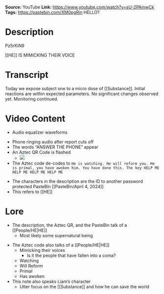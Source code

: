 **Source:** YouTube
**Link:** https://www.youtube.com/watch?v=sU-2PAinwCk
**Tags:** https://pastebin.com/XM0pgRin HELLO?
# Description
Pz5rKiN9

[[HE]] IS MIMICKING THEIR VOICE
# Transcript
Today we expose subject one to a micro dose of [[Substance]]. Initial reactions are within expected parameters. No significant changes observed yet. Monitoring continued.

# Video Content
* Audio equalizer waveforms
- Phone ringing audio after report cuts off    
- The words “ANSWER THE PHONE” appear    
- An Aztec QR Code is flashed
	- ![](https://lh7-us.googleusercontent.com/docsz/AD_4nXcgfsORu_f-8nwTrRdWwdky_FYmcswJCUkiIondp22vIXkfTQC1ZE5DxtU9DNuM9Kepu_P4JLp1tiQKWRWU-wY2sVeCYSEDHUzv_JDzWHSbzBqreh54-OXczScRW4urRPvQKZX1m9sbt-Fvk4W0cutYFK6O?key=TODQ3UdB6S11S0JQVy7zPA)
- The Aztec code de-codes to
`He is watching. He will reform you. He is primal, you have awoken him. You have done this. The key HELP ME HELP ME HELP ME HELP ME`
* The characters in the description are the ID to another password protected PasteBin [[PasteBin/April 4, 2024]]
* This refers to [[HE]]
# Lore
* The description, the Aztec QR, and the PasteBin talk of a [[People/HE|HE]]
	- Most likely some supernatural being
- The Aztec code also talks of a [[People/HE|HE]]
	- Mimicking their voices
		- Is it the people that have fallen into a coma?
	- Watching
	- Will Reform
	- Primal
	- Has awoken
- This note also speaks Liam’s character
	- Utter focus on the [[Substance]] and how he can save the world
